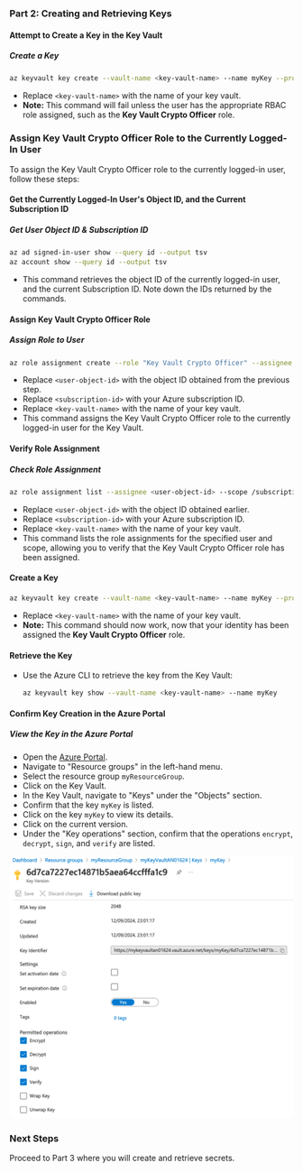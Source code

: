 ### Part 2: Creating and Retrieving Keys

#### Attempt to Create a Key in the Key Vault

##### **Create a Key**

  ```bash
  az keyvault key create --vault-name <key-vault-name> --name myKey --protection software --kty RSA --size 2048 --ops encrypt decrypt sign verify
  ```
  - Replace `<key-vault-name>` with the name of your key vault.
  - **Note:** This command will fail unless the user has the appropriate RBAC role assigned, such as the **Key Vault Crypto Officer** role.


### Assign Key Vault Crypto Officer Role to the Currently Logged-In User

To assign the Key Vault Crypto Officer role to the currently logged-in user, follow these steps:

#### Get the Currently Logged-In User's Object ID, and the Current Subscription ID

##### **Get User Object ID & Subscription ID**

```bash
az ad signed-in-user show --query id --output tsv
az account show --query id --output tsv
```

- This command retrieves the object ID of the currently logged-in user, and the current Subscription ID. Note down the IDs returned by the commands.


#### Assign Key Vault Crypto Officer Role

##### **Assign Role to User**

```bash
az role assignment create --role "Key Vault Crypto Officer" --assignee <user-object-id> --scope /subscriptions/<subscription-id>/resourceGroups/myResourceGroup/providers/Microsoft.KeyVault/vaults/<key-vault-name>
```

- Replace `<user-object-id>` with the object ID obtained from the previous step.
- Replace `<subscription-id>` with your Azure subscription ID.
- Replace `<key-vault-name>` with the name of your key vault.
- This command assigns the Key Vault Crypto Officer role to the currently logged-in user for the Key Vault.


#### Verify Role Assignment

##### **Check Role Assignment**

```bash
az role assignment list --assignee <user-object-id> --scope /subscriptions/<subscription-id>/resourceGroups/myResourceGroup/providers/Microsoft.KeyVault/vaults/<key-vault-name> --output table
```

- Replace `<user-object-id>` with the object ID obtained earlier.
- Replace `<subscription-id>` with your Azure subscription ID.
- Replace `<key-vault-name>` with the name of your key vault.
- This command lists the role assignments for the specified user and scope, allowing you to verify that the Key Vault Crypto Officer role has been assigned.


#### Create a Key

  ```bash
  az keyvault key create --vault-name <key-vault-name> --name myKey --protection software --kty RSA --size 2048 --ops encrypt decrypt sign verify
  ```
  - Replace `<key-vault-name>` with the name of your key vault.
  - **Note:** This command should now work, now that your identity has been assigned the **Key Vault Crypto Officer** role.


#### Retrieve the Key

- Use the Azure CLI to retrieve the key from the Key Vault:
  ```bash
  az keyvault key show --vault-name <key-vault-name> --name myKey
  ```

#### Confirm Key Creation in the Azure Portal

##### **View the Key in the Azure Portal**
- Open the [Azure Portal](https://portal.azure.com/).
- Navigate to "Resource groups" in the left-hand menu.
- Select the resource group `myResourceGroup`.
- Click on the Key Vault.
- In the Key Vault, navigate to "Keys" under the "Objects" section.
- Confirm that the key `myKey` is listed.
- Click on the key `myKey` to view its details.
- Click on the current version.
- Under the "Key operations" section, confirm that the operations `encrypt`, `decrypt`, `sign`, and `verify` are listed.

![alt text](images/Part2.png)

### Next Steps  
Proceed to Part 3 where you will create and retrieve secrets.